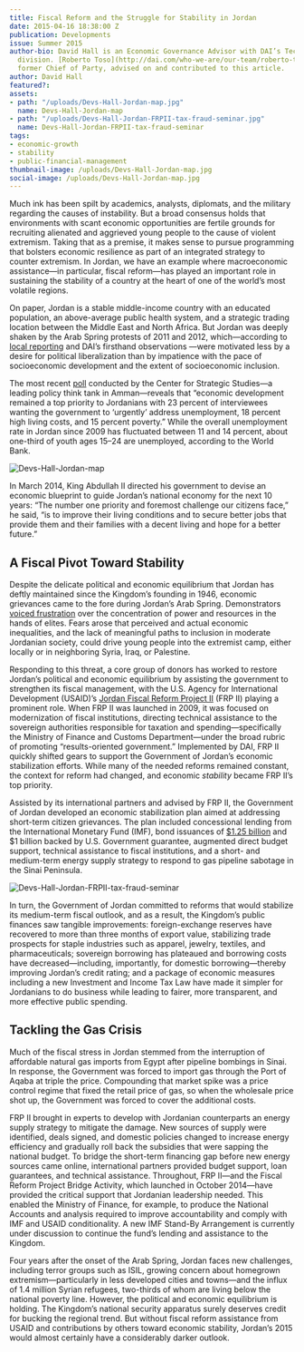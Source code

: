 ```yaml
---
title: Fiscal Reform and the Struggle for Stability in Jordan
date: 2015-04-16 18:38:00 Z
publication: Developments
issue: Summer 2015
author-bio: David Hall is an Economic Governance Advisor with DAI’s Technical Services
  division. [Roberto Toso](http://dai.com/who-we-are/our-team/roberto-toso), FRP II’s
  former Chief of Party, advised on and contributed to this article.
author: David Hall
featured?: 
assets:
- path: "/uploads/Devs-Hall-Jordan-map.jpg"
  name: Devs-Hall-Jordan-map
- path: "/uploads/Devs-Hall-Jordan-FRPII-tax-fraud-seminar.jpg"
  name: Devs-Hall-Jordan-FRPII-tax-fraud-seminar
tags:
- economic-growth
- stability
- public-financial-management
thumbnail-image: /uploads/Devs-Hall-Jordan-map.jpg
social-image: /uploads/Devs-Hall-Jordan-map.jpg
---
```


Much ink has been spilt by academics, analysts, diplomats, and the military regarding the causes of instability. But a broad consensus holds that environments with scant economic opportunities are fertile grounds for recruiting alienated and aggrieved young people to the cause of violent extremism. Taking that as a premise, it makes sense to pursue programming that bolsters economic resilience as part of an integrated strategy to counter extremism. In Jordan, we have an example where macroeconomic assistance—in particular, fiscal reform—has played an important role in sustaining the stability of a country at the heart of one of the world’s most volatile regions.



On paper, Jordan is a stable middle-income country with an educated population, an above-average public health system, and a strategic trading location between the Middle East and North Africa. But Jordan was deeply shaken by the Arab Spring protests of 2011 and 2012, which—according to [local reporting](http://www.theatlantic.com/international/archive/2013/07/in-jordan-the-arab-spring-isnt-over/277964/) and DAI’s firsthand observations —were motivated less by a desire for political liberalization than by impatience with the pace of socioeconomic development and the extent of socioeconomic inclusion. 

The most recent [poll](http://www.jcss.org/Photos/635608078830183108.pdf) conducted by the Center for Strategic Studies—a leading policy think tank in Amman—reveals that “economic development remained a top priority to Jordanians with 23 percent of interviewees wanting the government to ‘urgently’ address unemployment, 18 percent high living costs, and 15 percent poverty.” While the overall unemployment rate in Jordan since 2009 has fluctuated between 11 and 14 percent, about one-third of youth ages 15–24 are unemployed, according to the World Bank.

![Devs-Hall-Jordan-map](/uploads/Devs-Hall-Jordan-map.jpg) 

In March 2014, King Abdullah II directed his government to devise an economic blueprint to guide Jordan’s national economy for the next 10 years: “The number one priority and foremost challenge our citizens face,” he said, “is to improve their living conditions and to secure better jobs that provide them and their families with a decent living and hope for a better future.”

## A Fiscal Pivot Toward Stability

Despite the delicate political and economic equilibrium that Jordan has deftly maintained since the Kingdom’s founding in 1946, economic grievances came to the fore during Jordan’s Arab Spring. Demonstrators [voiced frustration](http://www.npr.org/blogs/parallels/2013/07/01/196656296/stability-or-democracy-in-jordan-its-a-fragile-balance) over the concentration of power and resources in the hands of elites.  Fears arose that perceived and actual economic inequalities, and the lack of meaningful paths to inclusion in moderate Jordanian society, could drive young people into the extremist camp, either locally or in neighboring Syria, Iraq, or Palestine.

Responding to this threat, a core group of donors has worked to restore Jordan’s political and economic equilibrium by assisting the government to strengthen its fiscal management, with the U.S. Agency for International Development (USAID)’s [Jordan Fiscal Reform Project II](http://dai.com/our-work/projects/jordan-fiscal-reform-project-ii-and-bridge-activity-frp-ii-frp-bridge) (FRP II) playing a prominent role. When FRP II was launched in 2009, it was focused on modernization of fiscal institutions, directing technical assistance to the sovereign authorities responsible for taxation and spending—specifically the Ministry of Finance and Customs Department—under the broad rubric of promoting “results-oriented government.” Implemented by DAI, FRP II quickly shifted gears to support the Government of Jordan’s economic stabilization efforts. While many of the needed reforms remained constant, the context for reform had changed, and economic *stability* became FRP II’s top priority. 

Assisted by its international partners and advised by FRP II, the Government of Jordan developed an economic stabilization plan aimed at addressing short-term citizen grievances. The plan included concessional lending from the International Monetary Fund (IMF), bond issuances of [$1.25 billion](http://dai-global-developments.com/articles/fiscal-project-helps-jordan-issue-bond/) and $1 billion backed by U.S. Government guarantee, augmented direct budget support, technical assistance to fiscal institutions, and a short- and medium-term energy supply strategy to respond to gas pipeline sabotage in the Sinai Peninsula.

![Devs-Hall-Jordan-FRPII-tax-fraud-seminar](/uploads/Devs-Hall-Jordan-FRPII-tax-fraud-seminar.jpg "FRP II training in Amman on addressing tax fraud.") 

In turn, the Government of Jordan committed to reforms that would stabilize its medium-term fiscal outlook, and as a result, the Kingdom’s public finances saw tangible improvements: foreign-exchange reserves have recovered to more than three months of export value, stabilizing trade prospects for staple industries such as apparel, jewelry, textiles, and pharmaceuticals; sovereign borrowing has plateaued and borrowing costs have decreased—including, importantly, for domestic borrowing—thereby improving Jordan’s credit rating; and a package of economic measures including a new Investment and Income Tax Law have made it simpler for Jordanians to do business while leading to fairer, more transparent, and more effective public spending.

## Tackling the Gas Crisis

Much of the fiscal stress in Jordan stemmed from the interruption of affordable natural gas imports from Egypt after pipeline bombings in Sinai. In response, the Government was forced to import gas through the Port of Aqaba at triple the price. Compounding that market spike was a price control regime that fixed the retail price of gas, so when the wholesale price shot up, the Government was forced to cover the additional costs.

FRP II brought in experts to develop with Jordanian counterparts an energy supply strategy to mitigate the damage. New sources of supply were identified, deals signed, and domestic policies changed to increase energy efficiency and gradually roll back the subsidies that were sapping the national budget. To bridge the short-term financing gap before new energy sources came online, international partners provided budget support, loan guarantees, and technical assistance. Throughout, FRP II—and the Fiscal Reform Project Bridge Activity, which launched in October 2014—have provided the critical support that Jordanian leadership needed. This enabled the Ministry of Finance, for example, to produce the National Accounts and analysis required to improve accountability and comply with IMF and USAID conditionality. A new IMF Stand-By Arrangement is currently under discussion to continue the fund’s lending and assistance to the Kingdom.

Four years after the onset of the Arab Spring, Jordan faces new challenges, including terror groups such as ISIL, growing concern about homegrown extremism—particularly in less developed cities and towns—and the influx of 1.4 million Syrian refugees, two-thirds of whom are living below the national poverty line. However, the political and economic equilibrium is holding. The Kingdom’s national security apparatus surely deserves credit for bucking the regional trend. But without fiscal reform assistance from USAID and contributions by others toward economic stability, Jordan’s 2015 would almost certainly have a considerably darker outlook.
